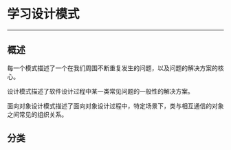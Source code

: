# 学习设计模式
***
## 概述
每一个模式描述了一个在我们周围不断重复发生的问题，以及问题的解决方案的核心。

设计模式描述了软件设计过程中某一类常见问题的一般性的解决方案。

面向对象设计模式描述了面向对象设计过程中，特定场景下，类与相互通信的对象之间常见的组织关系。

## 分类
